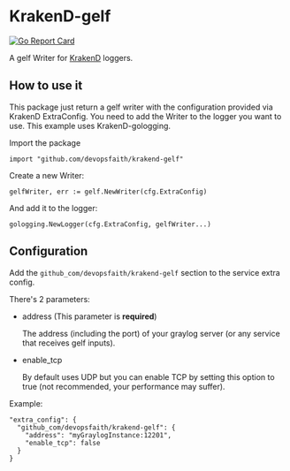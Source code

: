 # KrakenD-gelf

[![Go Report Card](https://goreportcard.com/badge/github.com/devopsfaith/krakend-gelf)](https://goreportcard.com/report/github.com/devopsfaith/krakend-gelf)

A gelf Writer for [KrakenD](https://krakend.io) loggers.

## How to use it

This package just return a gelf writer with the configuration provided via KrakenD ExtraConfig.
You need to add the Writer to the logger you want to use. This example uses KrakenD-gologging.

Import the package

```
import "github.com/devopsfaith/krakend-gelf"
```

Create a new Writer:

```
gelfWriter, err := gelf.NewWriter(cfg.ExtraConfig)
```

And add it to the logger:

```
gologging.NewLogger(cfg.ExtraConfig, gelfWriter...)
```

## Configuration

Add the `github_com/devopsfaith/krakend-gelf` section to the service extra config.

There's 2 parameters:

- address (This parameter is **required**)

  The address (including the port) of your graylog server (or any service that receives gelf inputs).

- enable_tcp

  By default uses UDP but you can enable TCP by setting this option to true (not recommended, your performance may suffer).

Example:

```
"extra_config": {
  "github_com/devopsfaith/krakend-gelf": {
    "address": "myGraylogInstance:12201",
    "enable_tcp": false
  }
}
```
